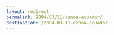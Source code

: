 ```yaml
---
layout: redirect
permalink: 2004/03/11/canoa-ecuador/
destination: /2004-03-11-canoa-ecuador
---
```

